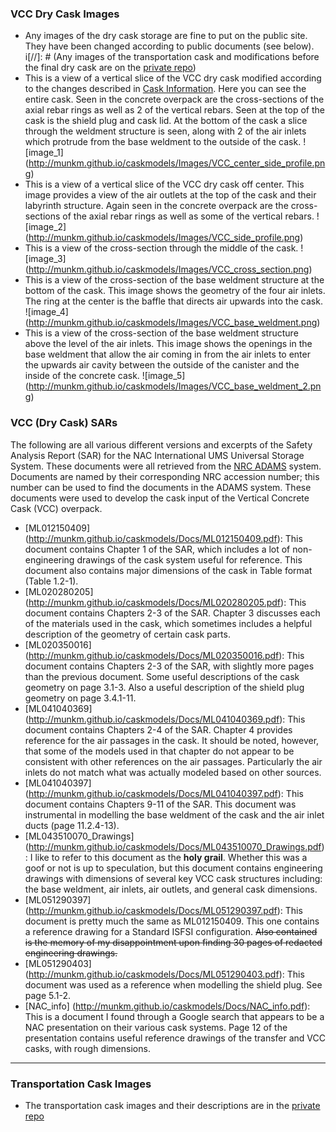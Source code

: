 ### VCC Dry Cask Images
* Any images of the dry cask storage are fine to put on the public site. They have been changed according to public documents (see below). 
i[//]: # (Any images of the transportation cask and modifications before the
final dry cask are on the [private repo](https://github.com/munkm/caskmodels_private/blob/master/Notes.md))
* This is a view of a vertical slice of the VCC dry cask modified according to the changes described in [Cask Information](./Cask-Information.md). Here you can see the entire cask. Seen in the concrete overpack are the cross-sections of the axial rebar rings as well as 2 of the vertical rebars. Seen at the top of the cask is the shield plug and cask lid. At the bottom of the cask a slice through the weldment structure is seen, along with 2 of the air inlets which protrude from the base weldment to the outside of the cask. 
![image_1]
(http://munkm.github.io/caskmodels/Images/VCC_center_side_profile.png)
* This is a view of a vertical slice of the VCC dry cask off center. This image provides a view of the air outlets at the top of the cask and their labyrinth structure. Again seen in the concrete overpack are the cross-sections of the axial rebar rings as well as some of the vertical rebars.
![image_2]
(http://munkm.github.io/caskmodels/Images/VCC_side_profile.png)
* This is a view of the cross-section through the middle of the cask.
![image_3]
(http://munkm.github.io/caskmodels/Images/VCC_cross_section.png)
* This is a view of the cross-section of the base weldment structure at the bottom of the cask. This image shows the geometry of the four air inlets. The ring at the center is the baffle that directs air upwards into the cask.
![image_4]
(http://munkm.github.io/caskmodels/Images/VCC_base_weldment.png)
* This is a view of the cross-section of the base weldment structure above the level of the air inlets. This image shows the openings in the base weldment that allow the air coming in from the air inlets to enter the upwards air cavity between the outside of the canister and the inside of the concrete cask.
![image_5]
(http://munkm.github.io/caskmodels/Images/VCC_base_weldment_2.png)

### VCC (Dry Cask) SARs
The following are all various different versions and excerpts of the Safety Analysis Report (SAR) for the NAC International UMS Universal Storage System.
These documents were all retrieved from the [NRC ADAMS](http://www.nrc.gov/reading-rm/adams.html) system. Documents are named by their corresponding NRC accession number;
this number can be used to find the documents in the ADAMS system. These documents were used to develop the cask input of the Vertical Concrete Cask (VCC) overpack.
* [ML012150409] (http://munkm.github.io/caskmodels/Docs/ML012150409.pdf): This document contains Chapter 1 of the SAR, which includes a lot of non-engineering drawings of the cask system useful for reference. This document also contains major dimensions of the cask in Table format (Table 1.2-1).
* [ML020280205] (http://munkm.github.io/caskmodels/Docs/ML020280205.pdf): This document contains Chapters 2-3 of the SAR. Chapter 3 discusses each of the materials used in the cask, which sometimes includes a helpful description of the geometry of certain cask parts.
* [ML020350016] (http://munkm.github.io/caskmodels/Docs/ML020350016.pdf): This document contains Chapters 2-3 of the SAR, with slightly more pages than the previous document. Some useful descriptions of the cask geometry on page 3.1-3. Also a useful description of the shield plug geometry on page 3.4.1-11.
* [ML041040369] (http://munkm.github.io/caskmodels/Docs/ML041040369.pdf): This document contains Chapters 2-4 of the SAR. Chapter 4 provides reference for the air passages in the cask. It should be noted, however, that some of the models used in that chapter do not appear to be consistent with other references on the air passages. Particularly the air inlets do not match what was actually modeled based on other sources.
* [ML041040397] (http://munkm.github.io/caskmodels/Docs/ML041040397.pdf): This document contains Chapters 9-11 of the SAR. This document was instrumental in modelling the base weldment of the cask and the air inlet ducts (page 11.2.4-13). 
* [ML043510070_Drawings] (http://munkm.github.io/caskmodels/Docs/ML043510070_Drawings.pdf): I like to refer to this document as the **holy grail**. Whether this was a goof or not is up to speculation, but this document contains engineering drawings with dimensions of several key VCC cask structures including: the base weldment, air inlets, air outlets, and general cask dimensions.
* [ML051290397] (http://munkm.github.io/caskmodels/Docs/ML051290397.pdf): This document is pretty much the same as ML012150409. This one contains a reference drawing for a Standard ISFSI configuration. ~~Also contained is the memory of my disappointment upon finding 30 pages of redacted engineering drawings.~~
* [ML051290403] (http://munkm.github.io/caskmodels/Docs/ML051290403.pdf): This document was used as a reference when modelling the shield plug. See page 5.1-2.
* [NAC_info] (http://munkm.github.io/caskmodels/Docs/NAC_info.pdf): This is a document I found through a Google search that appears to be a NAC presentation on their various cask systems. Page 12 of the presentation contains useful reference drawings of the transfer and VCC casks, with rough dimensions.


***

### Transportation Cask Images
* The transportation cask images and their descriptions are in the [private repo](https://github.com/munkm/caskmodels_private/blob/master/Notes.md)


